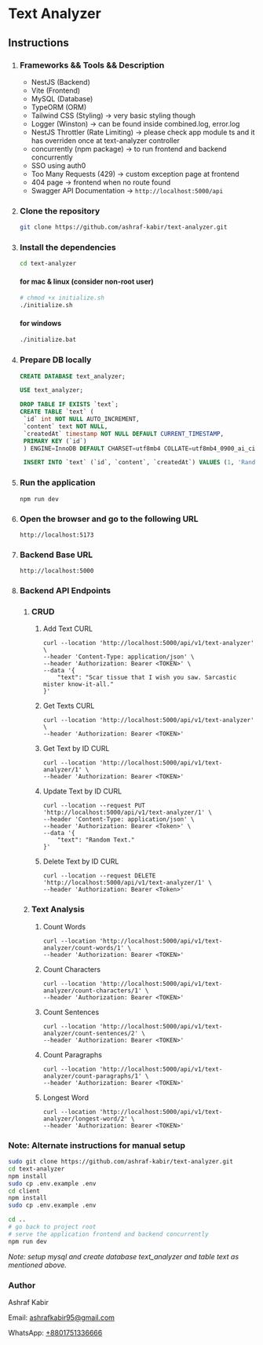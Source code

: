 # Text Analyzer

## Instructions

1. ### Frameworks && Tools && Description
   - NestJS (Backend)
   - Vite (Frontend)
   - MySQL (Database)
   - TypeORM (ORM)
   - Tailwind CSS (Styling) -> very basic styling though
   - Logger (Winston) -> can be found inside combined.log, error.log
   - NestJS Throttler (Rate Limiting) -> please check app module ts and it has overriden once at text-analyzer controller
   - concurrently (npm package) -> to run frontend and backend concurrently
   - SSO using auth0
   - Too Many Requests (429) -> custom exception page at frontend
   - 404 page -> frontend when no route found
   - Swagger API Documentation -> `http://localhost:5000/api`
2. ### Clone the repository
   ```bash
   git clone https://github.com/ashraf-kabir/text-analyzer.git
   ```
3. ### Install the dependencies
   ```bash
   cd text-analyzer
   ```
   #### for mac & linux (consider non-root user)
   ```bash
   # chmod +x initialize.sh
   ./initialize.sh
   ```
   #### for windows
   ```bash
   ./initialize.bat
   ```
4. ### Prepare DB locally

   ```sql
   CREATE DATABASE text_analyzer;

   USE text_analyzer;

   DROP TABLE IF EXISTS `text`;
   CREATE TABLE `text` (
    `id` int NOT NULL AUTO_INCREMENT,
    `content` text NOT NULL,
    `createdAt` timestamp NOT NULL DEFAULT CURRENT_TIMESTAMP,
    PRIMARY KEY (`id`)
    ) ENGINE=InnoDB DEFAULT CHARSET=utf8mb4 COLLATE=utf8mb4_0900_ai_ci;

    INSERT INTO `text` (`id`, `content`, `createdAt`) VALUES (1, 'Random Text. Test Hello Dhaka.\nTest 123', '2024-09-28 01:27:04'), (2, 'Scar tissue that I wish you saw. Sarcastic mister know-it-all.', '2024-09-28 09:12:51'), (3, 'New text', '2024-09-28 11:17:28'), (4, 'Random evening', '2024-09-28 14:44:39');
   ```

5. ### Run the application
   ```
   npm run dev
   ```
6. ### Open the browser and go to the following URL
   ```
   http://localhost:5173
   ```
7. ### Backend Base URL
   ```
   http://localhost:5000
   ```
8. ### Backend API Endpoints

   1. ### CRUD

      1. Add Text CURL

         ```
         curl --location 'http://localhost:5000/api/v1/text-analyzer' \
         --header 'Content-Type: application/json' \
         --header 'Authorization: Bearer <TOKEN>' \
         --data '{
             "text": "Scar tissue that I wish you saw. Sarcastic mister know-it-all."
         }'
         ```

      2. Get Texts CURL

         ```
         curl --location 'http://localhost:5000/api/v1/text-analyzer' \
         --header 'Authorization: Bearer <TOKEN>'
         ```

      3. Get Text by ID CURL
         ```
         curl --location 'http://localhost:5000/api/v1/text-analyzer/1' \
         --header 'Authorization: Bearer <TOKEN>'
         ```
      4. Update Text by ID CURL
         ```
         curl --location --request PUT 'http://localhost:5000/api/v1/text-analyzer/1' \
         --header 'Content-Type: application/json' \
         --header 'Authorization: Bearer <Token>' \
         --data '{
             "text": "Random Text."
         }'
         ```
      5. Delete Text by ID CURL
         ```
         curl --location --request DELETE 'http://localhost:5000/api/v1/text-analyzer/1' \
         --header 'Authorization: Bearer <Token>'
         ```

   2. ### Text Analysis
      1. Count Words
         ```
         curl --location 'http://localhost:5000/api/v1/text-analyzer/count-words/1' \
         --header 'Authorization: Bearer <TOKEN>'
         ```
      2. Count Characters
         ```
         curl --location 'http://localhost:5000/api/v1/text-analyzer/count-characters/1' \
         --header 'Authorization: Bearer <TOKEN>'
         ```
      3. Count Sentences
         ```
         curl --location 'http://localhost:5000/api/v1/text-analyzer/count-sentences/2' \
         --header 'Authorization: Bearer <TOKEN>'
         ```
      4. Count Paragraphs
         ```
         curl --location 'http://localhost:5000/api/v1/text-analyzer/count-paragraphs/1' \
         --header 'Authorization: Bearer <TOKEN>'
         ```
      5. Longest Word
         ```
         curl --location 'http://localhost:5000/api/v1/text-analyzer/longest-word/2' \
         --header 'Authorization: Bearer <TOKEN>'
         ```

### Note: Alternate instructions for manual setup

```bash
sudo git clone https://github.com/ashraf-kabir/text-analyzer.git
cd text-analyzer
npm install
sudo cp .env.example .env
cd client
npm install
sudo cp .env.example .env

cd ..
# go back to project root
# serve the application frontend and backend concurrently
npm run dev
```

_Note: setup mysql and create database text_analyzer and table text as mentioned above._

### Author

Ashraf Kabir

Email: ashrafkabir95@gmail.com

WhatsApp: [+8801751336666](https://wa.me/+8801751336666)
